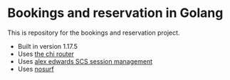# Bookings and reservation in Golang

This is repository for the bookings and reservation project.

- Built in version 1.17.5
- Uses [the chi router](github.com/go-chi/chi/v5)
- Uses [alex edwards SCS session management](github.com/alexedwards/scs/v2)
- Uses [nosurf](github.com/justinas/nosurf)